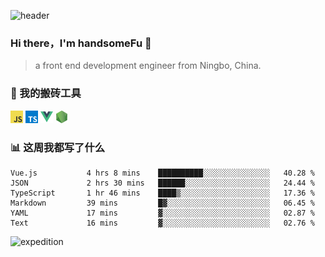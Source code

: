 ![header](https://raw.githubusercontent.com/fzq1998/fzq1998/master/header.png)

### Hi there，I'm handsomeFu 👋

> a front end development engineer from Ningbo, China.

### 🔧 我的搬砖工具
<code><img height="20" src="https://raw.githubusercontent.com/github/explore/80688e429a7d4ef2fca1e82350fe8e3517d3494d/topics/javascript/javascript.png" alt="javascript"></code>
<code><img height="20" src="https://raw.githubusercontent.com/github/explore/80688e429a7d4ef2fca1e82350fe8e3517d3494d/topics/typescript/typescript.png" alt="typescript"></code>
<code><img height="20" src="https://raw.githubusercontent.com/github/explore/80688e429a7d4ef2fca1e82350fe8e3517d3494d/topics/vue/vue.png" alt="vue"></code>
<code><img height="20" src="https://raw.githubusercontent.com/github/explore/80688e429a7d4ef2fca1e82350fe8e3517d3494d/topics/nodejs/nodejs.png" alt="nodejs"></code>



### 📊 这周我都写了什么
<!--START_SECTION:waka-->

```text
Vue.js           4 hrs 8 mins    ██████████░░░░░░░░░░░░░░░   40.28 %
JSON             2 hrs 30 mins   ██████░░░░░░░░░░░░░░░░░░░   24.44 %
TypeScript       1 hr 46 mins    ████▒░░░░░░░░░░░░░░░░░░░░   17.36 %
Markdown         39 mins         █▓░░░░░░░░░░░░░░░░░░░░░░░   06.45 %
YAML             17 mins         ▓░░░░░░░░░░░░░░░░░░░░░░░░   02.87 %
Text             16 mins         ▓░░░░░░░░░░░░░░░░░░░░░░░░   02.76 %
```

<!--END_SECTION:waka-->


![expedition](https://raw.githubusercontent.com/fzq1998/fzq1998/master/expedition.gif)

